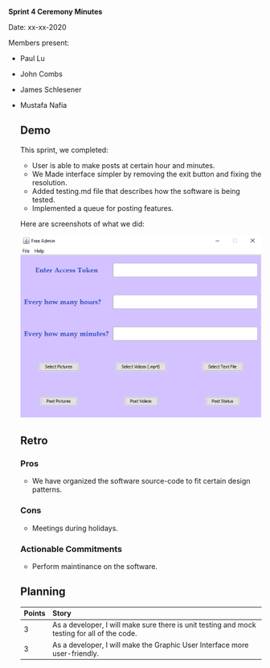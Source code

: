 **Sprint 4 Ceremony Minutes**
  
Date: xx-xx-2020

Members present:

* Paul Lu
* John Combs
* James Schlesener
* Mustafa Nafia
  
  ## Demo
  
  This sprint, we completed:
  
  * User is able to make posts at certain hour and minutes.
  * We Made interface simpler by removing the exit button and fixing the resolution.
  * Added testing.md file that describes how the software is being tested.
  * Implemented a queue for posting features.

 
  Here are screenshots of what we did:
  
  ![](images/interface4.png)


  ## Retro
  
  
  
  ### Pros
  
  * We have organized the software source-code to fit certain design patterns.
  
  ### Cons
  
  * Meetings during holidays.
 
  
  ### Actionable Commitments
  
  * Perform maintinance on the software.

  
  ## Planning
  
  Points | Story
  -------|--------
    3    | As a developer, I will make sure there is unit testing and mock testing for all of the code.
    3    | As a developer, I will make the Graphic User Interface more user-friendly.
